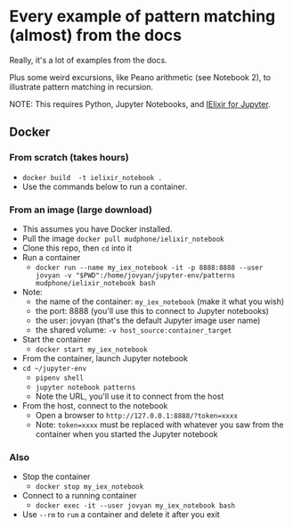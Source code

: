 # Every example of pattern matching (almost) from the docs

Really, it's a lot of examples from the docs. 

Plus some weird excursions, like Peano arithmetic (see Notebook 2), to illustrate pattern matching in recursion.

NOTE: This requires Python, Jupyter Notebooks, and [IElixir for Jupyter](https://github.com/pprzetacznik/IElixir).

## Docker

### From scratch (takes hours)
* `docker build  -t ielixir_notebook .`
* Use the commands below to run a container.

### From an image (large download)
* This assumes you have Docker installed.
* Pull the image `docker pull mudphone/ielixir_notebook`
* Clone this repo, then `cd` into it
* Run a container
  * `docker run --name my_iex_notebook -it -p 8888:8888 --user jovyan -v "$PWD":/home/jovyan/jupyter-env/patterns mudphone/ielixir_notebook bash`
* Note:
  * the name of the container: `my_iex_notebook` (make it what you wish)
  * the port: 8888 (you'll use this to connect to Jupyter notebooks)
  * the user: jovyan (that's the default Jupyter image user name)
  * the shared volume: `-v host_source:container_target`
* Start the container
  * `docker start my_iex_notebook`
* From the container, launch Jupyter notebook
* `cd ~/jupyter-env`
  * `pipenv shell`
  * `jupyter notebook patterns`
  * Note the URL, you'll use it to connect from the host
* From the host, connect to the notebook
  * Open a browser to `http://127.0.0.1:8888/?token=xxxx`
  * Note: `token=xxxx` must be replaced with whatever you saw from the container when you started the Jupyter notebook

### Also
* Stop the container
  * `docker stop my_iex_notebook`
* Connect to a running container
  * `docker exec -it --user jovyan my_iex_notebook bash`
* Use `--rm` to `rum` a container and delete it after you exit
